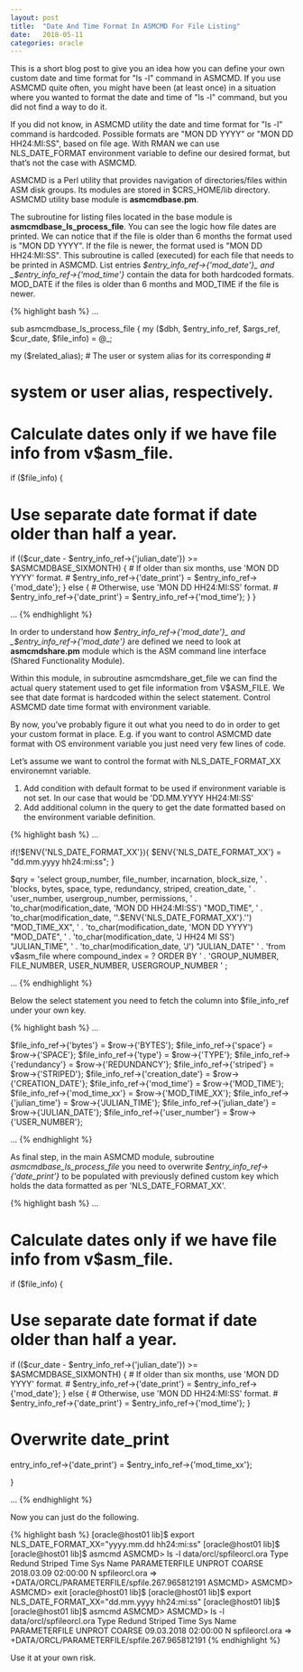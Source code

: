 ```yaml
---
layout: post
title:  "Date And Time Format In ASMCMD For File Listing"
date:   2018-05-11
categories: oracle
---
```


This is a short blog post to give you an idea how you can define your own custom date and time format for "ls -l" command in ASMCMD. If you use ASMCMD quite often, you might have been (at least once) in a situation where you wanted to format the date and time of "ls -l" command, but you did not find a way to do it.

If you did not know, in ASMCMD utility the date and time format for "ls -l" command is hardcoded. Possible formats are "MON DD YYYY" or "MON DD HH24:MI:SS", based on file age. With RMAN we can use NLS_DATE_FORMAT environment variable to define our desired format, but that’s not the case with ASMCMD.

ASMCMD is a Perl utility that provides navigation of directories/files within ASM disk groups. Its modules are stored in $CRS_HOME/lib directory.
ASMCMD utility base module is **asmcmdbase.pm**.

The subroutine for listing files located in the base module is **asmcmdbase_ls_process_file**. You can see the logic how file dates are printed. We can notice that if the file is older than 6 months the format used is "MON DD YYYY". If the file is newer, the format used is "MON DD HH24:MI:SS". This subroutine is called (executed) for each file that needs to be printed in ASMCMD.
List entries _$entry_info_ref->{'mod_date'}_ and _$entry_info_ref->{'mod_time'}_ contain the data for both hardcoded formats. MOD_DATE if the files is older than 6 months and MOD_TIME if the file is newer.

{% highlight bash %}
...

sub asmcmdbase_ls_process_file
{
my ($dbh, $entry_info_ref, $args_ref, $cur_date, $file_info) = @_;

my ($related_alias); # The user or system alias for its corresponding #

# system or user alias, respectively.

# Calculate dates only if we have file info from v$asm_file.

if ($file_info)
{

# Use separate date format if date older than half a year.

if (($cur_date - $entry_info_ref->{'julian_date'}) >= $ASMCMDBASE_SIXMONTH)
{ # If older than six months, use 'MON DD YYYY' format. #
$entry_info_ref->{'date_print'} = $entry_info_ref->{'mod_date'};
}
else
{ # Otherwise, use 'MON DD HH24:MI:SS' format. #
$entry_info_ref->{'date_print'} = $entry_info_ref->{'mod_time'};
}
}

...
{% endhighlight %}

In order to understand how _$entry_info_ref->{'mod_date'}_ and _$entry_info_ref->{'mod_date'}_ are defined we need to look at **asmcmdshare.pm** module which is the ASM command line interface (Shared Functionality Module).

Within this module, in subroutine asmcmdshare_get_file we can find the actual query statement used to get file information from V$ASM_FILE. We see that date format is hardcoded within the select statement.
Control ASMCMD date time format with environment variable.

By now, you’ve probably figure it out what you need to do in order to get your custom format in place. E.g. if you want to control ASMCMD date format with OS environment variable you just need very few lines of code.

Let’s assume we want to control the format with NLS_DATE_FORMAT_XX environemnt variable.

1. Add condition with default format to be used if environment variable is not set. In our case that would be 'DD.MM.YYYY HH24:MI:SS'
2. Add additional column in the query to get the date formatted based on the environment variable definition.

{% highlight bash %}
...

if(!$ENV{'NLS_DATE_FORMAT_XX'}){ $ENV{'NLS_DATE_FORMAT_XX'} = "dd.mm.yyyy hh24:mi:ss"; }

$qry = 'select group_number, file_number, incarnation, block_size, ' .
'blocks, bytes, space, type, redundancy, striped, creation_date, ' .
'user_number, usergroup_number, permissions, ' .
'to_char(modification_date, 'MON DD HH24:MI:SS') "MOD_TIME", ' .
'to_char(modification_date, ''.$ENV{'NLS_DATE_FORMAT_XX'}.'') "MOD_TIME_XX", ' .
'to_char(modification_date, 'MON DD YYYY') "MOD_DATE", ' .
'to_char(modification_date, 'J HH24 MI SS') "JULIAN_TIME", ' .
'to_char(modification_date, 'J') "JULIAN_DATE" ' .
'from v$asm_file where compound_index = ? ORDER BY ' .
'GROUP_NUMBER, FILE_NUMBER, USER_NUMBER, USERGROUP_NUMBER '
;

...
{% endhighlight %}

Below the select statement you need to fetch the column into $file_info_ref under your own key.

{% highlight bash %}
...

$file_info_ref->{'bytes'} = $row->{'BYTES'};
$file_info_ref->{'space'} = $row->{'SPACE'};
$file_info_ref->{'type'} = $row->{'TYPE'};
$file_info_ref->{'redundancy'} = $row->{'REDUNDANCY'};
$file_info_ref->{'striped'} = $row->{'STRIPED'};
$file_info_ref->{'creation_date'} = $row->{'CREATION_DATE'};
$file_info_ref->{'mod_time'} = $row->{'MOD_TIME'};
$file_info_ref->{'mod_time_xx'} = $row->{'MOD_TIME_XX'};
$file_info_ref->{'julian_time'} = $row->{'JULIAN_TIME'};
$file_info_ref->{'julian_date'} = $row->{'JULIAN_DATE'};
$file_info_ref->{'user_number'} = $row->{'USER_NUMBER'};

...
{% endhighlight %}

As final step, in the main ASMCMD module, subroutine _asmcmdbase_ls_process_file_ you need to overwrite _$entry_info_ref->{'date_print'}_ to be populated with previously defined custom key which holds the data formatted as per 'NLS_DATE_FORMAT_XX'.

{% highlight bash %}
...

# Calculate dates only if we have file info from v$asm_file.

if ($file_info)
{

# Use separate date format if date older than half a year.

if (($cur_date - $entry_info_ref->{'julian_date'}) >= $ASMCMDBASE_SIXMONTH)
{ # If older than six months, use 'MON DD YYYY' format. #
$entry_info_ref->{'date_print'} = $entry_info_ref->{'mod_date'};
}
else
{ # Otherwise, use 'MON DD HH24:MI:SS' format. #
$entry_info_ref->{'date_print'} = $entry_info_ref->{'mod_time'};
}

# Overwrite date_print

entry_info_ref->{'date_print'} = $entry_info_ref->{'mod_time_xx'};

}

...
{% endhighlight %}

Now you can just do the following.

{% highlight bash %}
[oracle@host01 lib]$ export NLS_DATE_FORMAT_XX="yyyy.mm.dd hh24:mi:ss"
[oracle@host01 lib]$
[oracle@host01 lib]$ asmcmd
ASMCMD> ls -l data/orcl/spfileorcl.ora
Type Redund Striped Time Sys Name
PARAMETERFILE UNPROT COARSE 2018.03.09 02:00:00 N spfileorcl.ora => +DATA/ORCL/PARAMETERFILE/spfile.267.965812191
ASMCMD>
ASMCMD>
ASMCMD> exit
[oracle@host01 lib]$
[oracle@host01 lib]$ export NLS_DATE_FORMAT_XX="dd.mm.yyyy hh24:mi:ss"
[oracle@host01 lib]$
[oracle@host01 lib]$ asmcmd
ASMCMD>
ASMCMD> ls -l data/orcl/spfileorcl.ora
Type Redund Striped Time Sys Name
PARAMETERFILE UNPROT COARSE 09.03.2018 02:00:00 N spfileorcl.ora => +DATA/ORCL/PARAMETERFILE/spfile.267.965812191
{% endhighlight %}

Use it at your own risk.
